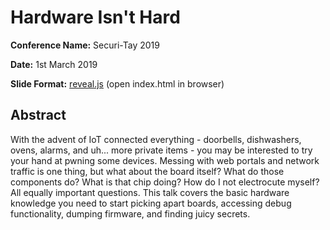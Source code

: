 # Hardware Isn't Hard

**Conference Name:** Securi-Tay 2019

**Date:** 1st March 2019

**Slide Format:** [reveal.js](https://revealjs.com/) (open index.html in browser)

## Abstract

With the advent of IoT connected everything - doorbells, dishwashers, 
ovens, alarms, and uh... more private items - you may be interested to 
try your hand at pwning some devices. Messing with web portals and 
network traffic is one thing, but what about the board itself? What do 
those components do? What is that chip doing? How do I not electrocute 
myself? All equally important questions. This talk covers the basic 
hardware knowledge you need to start picking apart boards, accessing 
debug functionality, dumping firmware, and finding juicy secrets.

